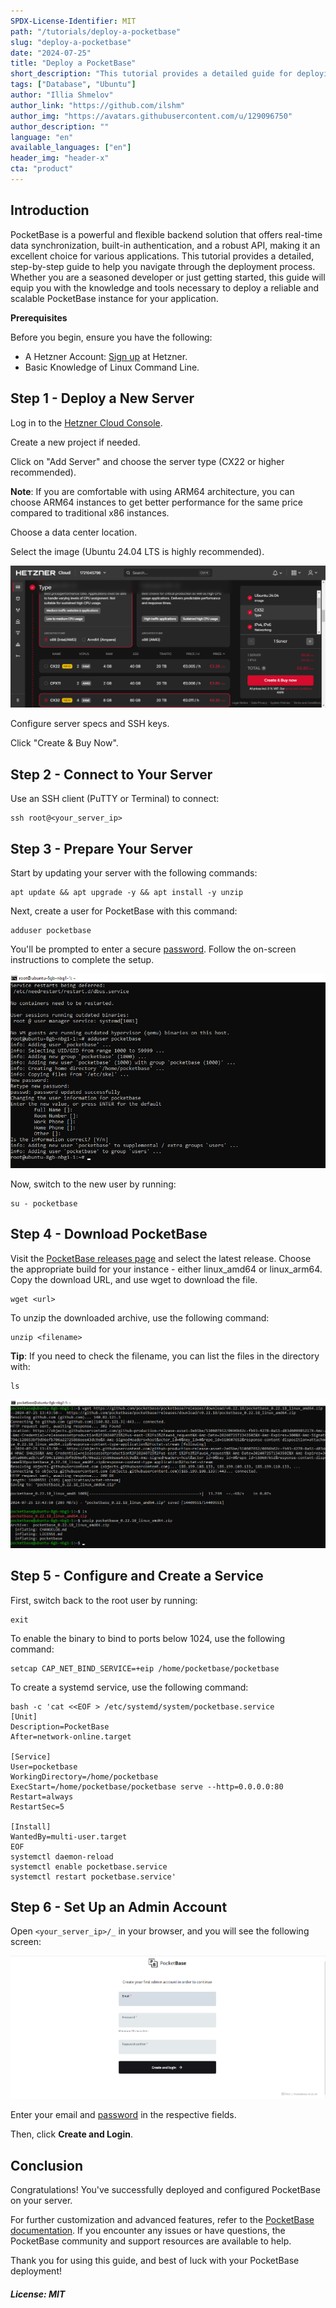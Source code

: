```yaml
---
SPDX-License-Identifier: MIT
path: "/tutorials/deploy-a-pocketbase"
slug: "deploy-a-pocketbase"
date: "2024-07-25"
title: "Deploy a PocketBase"
short_description: "This tutorial provides a detailed guide for deploying a production-scale PocketBase instance."
tags: ["Database", "Ubuntu"]
author: "Illia Shmelov"
author_link: "https://github.com/ilshm"
author_img: "https://avatars.githubusercontent.com/u/129096750"
author_description: ""
language: "en"
available_languages: ["en"]
header_img: "header-x"
cta: "product"
---
```


## Introduction

PocketBase is a powerful and flexible backend solution that offers real-time data synchronization, built-in authentication, and a robust API, making it an excellent choice for various applications. This tutorial provides a detailed, step-by-step guide to help you navigate through the deployment process. Whether you are a seasoned developer or just getting started, this guide will equip you with the knowledge and tools necessary to deploy a reliable and scalable PocketBase instance for your application.

**Prerequisites**

Before you begin, ensure you have the following:

* A Hetzner Account: [Sign up](https://accounts.hetzner.com/signUp) at Hetzner.
* Basic Knowledge of Linux Command Line.

## Step 1 - Deploy a New Server

Log in to the [Hetzner Cloud Console](https://console.hetzner.cloud).

Create a new project if needed.

Click on "Add Server" and choose the server type (CX22 or higher recommended).

**Note**: If you are comfortable with using ARM64 architecture, you can choose ARM64 instances to get better performance for the same price compared to traditional x86 instances.

Choose a data center location.

Select the image (Ubuntu 24.04 LTS is highly recommended).

![deploy-a-new-server](images/deploy-a-new-server.png)

Configure server specs and SSH keys.

Click "Create & Buy Now".

## Step 2 - Connect to Your Server

Use an SSH client (PuTTY or Terminal) to connect:

```console
ssh root@<your_server_ip>
```

## Step 3 - Prepare Your Server

Start by updating your server with the following commands:

```console
apt update && apt upgrade -y && apt install -y unzip
```

Next, create a user for PocketBase with this command:

```console
adduser pocketbase
```

You'll be prompted to enter a secure [password](https://www.random.org/passwords). Follow the on-screen instructions to complete the setup.

![prepare-your-server](images/prepare-your-server.png)

Now, switch to the new user by running:

```console
su - pocketbase
```

## Step 4 - Download PocketBase

Visit the [PocketBase releases page](https://github.com/pocketbase/pocketbase/releases) and select the latest release. Choose the appropriate build for your instance - either linux_amd64 or linux_arm64. Copy the download URL, and use wget to download the file.

```console
wget <url>
```

To unzip the downloaded archive, use the following command:

```console
unzip <filename>
```

**Tip**: If you need to check the filename, you can list the files in the directory with:

```console
ls
```

![download-pocketbase](images/download-pocketbase.png)

## Step 5 - Configure and Create a Service

First, switch back to the root user by running:

```console
exit
```

To enable the binary to bind to ports below 1024, use the following command:

```console
setcap CAP_NET_BIND_SERVICE=+eip /home/pocketbase/pocketbase
```

To create a systemd service, use the following command:

```console
bash -c 'cat <<EOF > /etc/systemd/system/pocketbase.service
[Unit]
Description=PocketBase
After=network-online.target

[Service]
User=pocketbase
WorkingDirectory=/home/pocketbase
ExecStart=/home/pocketbase/pocketbase serve --http=0.0.0.0:80
Restart=always
RestartSec=5

[Install]
WantedBy=multi-user.target
EOF
systemctl daemon-reload
systemctl enable pocketbase.service
systemctl restart pocketbase.service'
```

## Step 6 - Set Up an Admin Account

Open `<your_server_ip>/_` in your browser, and you will see the following screen:

![set-up-an-admin-account](images/set-up-an-admin-account.png)

Enter your email and [password](https://www.random.org/passwords) in the respective fields.

Then, click **Create and Login**.

## Conclusion

Congratulations! You've successfully deployed and configured PocketBase on your server.

For further customization and advanced features, refer to the [PocketBase documentation](https://pocketbase.io/docs). If you encounter any issues or have questions, the PocketBase community and support resources are available to help.

Thank you for using this guide, and best of luck with your PocketBase deployment!

##### License: MIT

<!--

Contributor's Certificate of Origin

By making a contribution to this project, I certify that:

(a) The contribution was created in whole or in part by me and I have
    the right to submit it under the license indicated in the file; or

(b) The contribution is based upon previous work that, to the best of my
    knowledge, is covered under an appropriate license and I have the
    right under that license to submit that work with modifications,
    whether created in whole or in part by me, under the same license
    (unless I am permitted to submit under a different license), as
    indicated in the file; or

(c) The contribution was provided directly to me by some other person
    who certified (a), (b) or (c) and I have not modified it.

(d) I understand and agree that this project and the contribution are
    public and that a record of the contribution (including all personal
    information I submit with it, including my sign-off) is maintained
    indefinitely and may be redistributed consistent with this project
    or the license(s) involved.

Signed-off-by: Illia Shmelov <shmelevilia@gmail.com>

-->